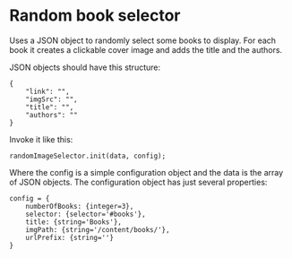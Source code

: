 ﻿# Random book selector
Uses a JSON object to randomly select some books to display. For each book it creates a clickable cover image and adds the title and the authors.

JSON objects should have this structure:

    {
        "link": "",
        "imgSrc": "",
        "title": "",
        "authors": ""
    }

Invoke it like this:

`randomImageSelector.init(data, config);`

Where the config is a simple configuration object and the data is the array of JSON objects. The configuration object has just several properties:

    config = {
        numberOfBooks: {integer=3},
        selector: {selector='#books'},
        title: {string='Books'},
        imgPath: {string='/content/books/'},
        urlPrefix: {string=''}
    }